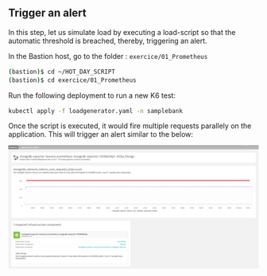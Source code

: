 ## Trigger an alert
In this step, let us simulate load by executing a load-script so that the automatic threshold is breached, thereby, triggering an alert.

In the Bastion host, go to the folder : `exercice/01_Prometheus`
   ```bash
   (bastion)$ cd ~/HOT_DAY_SCRIPT
   (bastion)$ cd exercice/01_Prometheus
   ```
Run the following deployment to run a new K6 test:
```sh
kubectl apply -f loadgenerator.yaml -n samplebank
```

Once the script is executed, it would fire multiple requests parallely on the application. This will trigger an alert similar to the below:

![image](../../../assets/images/alert1.png)

